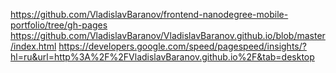 https://github.com/VladislavBaranov/frontend-nanodegree-mobile-portfolio/tree/gh-pages
https://github.com/VladislavBaranov/VladislavBaranov.github.io/blob/master/index.html
https://developers.google.com/speed/pagespeed/insights/?hl=ru&url=http%3A%2F%2FVladislavBaranov.github.io%2F&tab=desktop
